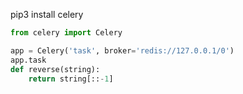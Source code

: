 pip3 install celery

```python
from celery import Celery

app = Celery('task', broker='redis://127.0.0.1/0')
app.task
def reverse(string):
    return string[::-1]



```
